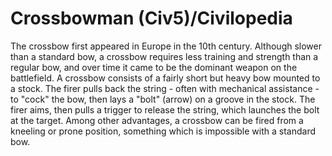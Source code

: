 # Crossbowman (Civ5)/Civilopedia

The crossbow first appeared in Europe in the 10th century. Although slower than a standard bow, a crossbow requires less training and strength than a regular bow, and over time it came to be the dominant weapon on the battlefield. A crossbow consists of a fairly short but heavy bow mounted to a stock. The firer pulls back the string - often with mechanical assistance - to "cock" the bow, then lays a "bolt" (arrow) on a groove in the stock. The firer aims, then pulls a trigger to release the string, which launches the bolt at the target. Among other advantages, a crossbow can be fired from a kneeling or prone position, something which is impossible with a standard bow.